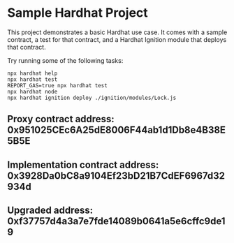 # Sample Hardhat Project

This project demonstrates a basic Hardhat use case. It comes with a sample contract, a test for that contract, and a Hardhat Ignition module that deploys that contract.

Try running some of the following tasks:

```shell
npx hardhat help
npx hardhat test
REPORT_GAS=true npx hardhat test
npx hardhat node
npx hardhat ignition deploy ./ignition/modules/Lock.js
```
## Proxy contract address: 0x951025CEc6A25dE8006F44ab1d1Db8e4B38E5B5E
## Implementation contract address: 0x3928Da0bC8a9104Ef23bD21B7CdEF6967d32934d
## Upgraded address: 0xf37757d4a3a7e7fde14089b0641a5e6cffc9de19